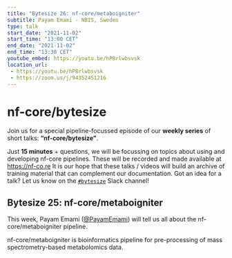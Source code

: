 ```yaml
---
title: "Bytesize 26: nf-core/metaboigniter"
subtitle: Payam Emami - NBIS, Sweden
type: talk
start_date: "2021-11-02"
start_time: "13:00 CET"
end_date: "2021-11-02"
end_time: "13:30 CET"
youtube_embed: https://youtu.be/hPBrlwbsvsk
location_url:
 - https://youtu.be/hPBrlwbsvsk
 - https://zoom.us/j/94352451216
---
```


# nf-core/bytesize

Join us for a special pipeline-focussed episode of our **weekly series** of short talks: **“nf-core/bytesize”**.

Just **15 minutes** + questions, we will be focussing on topics about using and developing nf-core pipelines.
These will be recorded and made available at <https://nf-co.re>
It is our hope that these talks / videos will build an archive of training material that can complement our documentation. Got an idea for a talk? Let us know on the [`#bytesize`](https://nfcore.slack.com/channels/bytesize) Slack channel!

## Bytesize 25: nf-core/metaboigniter

This week, Payam Emami ([@PayamEmami](https://github.com/PayamEmami/)) will tell us all about the nf-core/metaboigniter pipeline.

nf-core/metaboigniter is bioinformatics pipeline for pre-processing of mass spectrometry-based metabolomics data.
